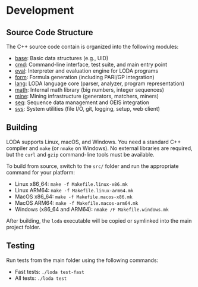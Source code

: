 # Development

## Source Code Structure

The C++ source code contain is organized into the following modules:

- [base](base): Basic data structures (e.g., UID)
- [cmd](cmd): Command-line interface, test suite, and main entry point
- [eval](eval): Interpreter and evaluation engine for LODA programs
- [form](form): Formula generation (including PARI/GP integration)
- [lang](lang): LODA language core (parser, analyzer, program representation)
- [math](math): Internal math library (big numbers, integer sequences)
- [mine](mine): Mining infrastructure (generators, matchers, miners)
- [seq](seq): Sequence data management and OEIS integration
- [sys](sys): System utilities (file I/O, git, logging, setup, web client)

## Building

LODA supports Linux, macOS, and Windows. You need a standard C++ compiler and `make` (or `nmake` on Windows). No external libraries are required, but the `curl` and `gzip` command-line tools must be available.

To build from source, switch to the `src/` folder and run the appropriate command for your platform:

* Linux x86\_64: `make -f Makefile.linux-x86.mk`
* Linux ARM64: `make -f Makefile.linux-arm64.mk`
* MacOS x86\_64: `make -f Makefile.macos-x86.mk`
* MacOS ARM64: `make -f Makefile.macos-arm64.mk`
* Windows (x86\_64 and ARM64): `nmake /F Makefile.windows.mk`

After building, the `loda` executable will be copied or symlinked into the main project folder.

## Testing

Run tests from the main folder using the following commands:

- Fast tests: `./loda test-fast`
- All tests: `./loda test`
